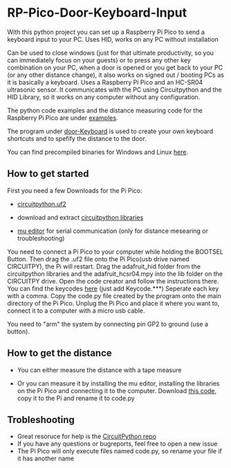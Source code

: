 # RP-Pico-Door-Keyboard-Input
With this python project you can set up a Raspberry Pi Pico to send a keyboard input to your PC. Uses HID, works on any PC without installation

Can be used to close windows (just for that ultimate productivity, so you can immediately focus on your guests) or to press any other key combination on your PC, when a door is opened or you get back to your PC (or any other distance change), it also works on signed out / booting PCs as it is basically a keyboard. Uses a Raspberry Pi Pico and an HC-SR04 ultrasonic sensor. It communicates with the PC using Circuitpython and the HID Library, so it works on any computer without any configuration.

The python code examples and the distance measuring code for the Raspberry Pi Pico are under [examples](https://github.com/HeyJoFlyer/RP-Pico-Door-Keyboard-Input/tree/main/examples).

The program under [door-Keyboard](https://github.com/HeyJoFlyer/RP-Pico-Door-Keyboard-Input/tree/main/door-Keyboard) is used to create your own keyboard shortcuts and to spefify the distance to the door.

You can find precompiled binaries for Windows and Linux [here](https://github.com/HeyJoFlyer/RP-Pico-Door-Keyboard-Input/releases/).

## How to get started
First you need a few Downloads for the Pi Pico:

- [circuitpython.uf2](https://circuitpython.org/board/raspberry_pi_pico/)

- download and extract [circuitpython libraries](https://circuitpython.org/libraries)

- [mu editor](https://codewith.mu/en/download) for serial communication (only for distance mesearing or troubleshooting)

You need to connect a Pi Pico to your computer while holding the BOOTSEL Button. Then drag the .uf2 file onto the Pi Pico(usb drive named CIRCUITPY), the Pi will restart. Drag the adafruit_hid folder from the circuitpython libraries and the adafruit_hcsr04.mpy into the lib folder on the CIRCUITPY drive. Open the code creator and follow the instructions there. You can find the keycodes [here](https://github.com/adafruit/Adafruit_CircuitPython_HID/blob/main/adafruit_hid/keycode.py) (just add Keycode.\*\*\*) Seperate each key with a comma. Copy the code.py file created by the program onto the main directory of the Pi Pico. Unplug the Pi Pico and place it where you want to, connect it to a computer with a micro usb cable.

You need to "arm" the system by connecting pin GP2 to ground (use a button).

## How to get the distance

- You can either measure the distance with a tape measure

- Or you can measure it by installing the mu editor, installing the libraries on the Pi Pico and connecting it to the computer. Download [this code](), copy it to the Pi and rename it to code.py

## Trobleshooting

- Great resoruce for help is the [CircuitPython repo](https://github.com/adafruit/circuitpython)
- If you have any questions or bugreports, feel free to open a new issue
- The Pi Pico will only execute files named code.py, so rename your file if it has another name
